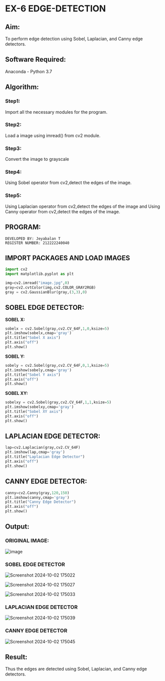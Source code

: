 # EX-6 EDGE-DETECTION
## Aim:
To perform edge detection using Sobel, Laplacian, and Canny edge detectors.

## Software Required:
Anaconda - Python 3.7

## Algorithm:
### Step1:
Import all the necessary modules for the program.

### Step2:
Load a image using imread() from cv2 module.

### Step3:
Convert the image to grayscale

### Step4:
Using Sobel operator from cv2,detect the edges of the image.

### Step5:

Using Laplacian operator from cv2,detect the edges of the image and Using Canny operator from cv2,detect the edges of the image.

## PROGRAM:
```
DEVELOPED BY: Jeyabalan T
REGISTER NUMBER: 212222240040
```
## IMPORT PACKAGES AND LOAD IMAGES
  ```python
import cv2
import matplotlib.pyplot as plt

img=cv2.imread("image.jpg",0)
gray=cv2.cvtColor(img,cv2.COLOR_GRAY2RGB)
gray = cv2.GaussianBlur(gray,(3,3),0)
```
## SOBEL EDGE DETECTOR:
**SOBEL X:**
  ```python
  sobelx = cv2.Sobel(gray,cv2.CV_64F,1,0,ksize=5)
plt.imshow(sobelx,cmap='gray')
plt.title("Sobel X axis")
plt.axis("off")
plt.show()
```
**SOBEL Y:**
```python
sobely = cv2.Sobel(gray,cv2.CV_64F,0,1,ksize=5)
plt.imshow(sobely,cmap='gray')
plt.title("Sobel Y axis")
plt.axis("off")
plt.show()
```
**SOBEL XY:**
  ```python
  sobelxy = cv2.Sobel(gray,cv2.CV_64F,1,1,ksize=5)
plt.imshow(sobelxy,cmap='gray')
plt.title("Sobel XY axis")
plt.axis("off")
plt.show()
```
## LAPLACIAN EDGE DETECTOR:
```python
lap=cv2.Laplacian(gray,cv2.CV_64F)
plt.imshow(lap,cmap='gray')
plt.title("Laplacian Edge Detector")
plt.axis("off")
plt.show()
```
## CANNY EDGE DETECTOR:
```python
canny=cv2.Canny(gray,120,150)
plt.imshow(canny,cmap='gray')
plt.title("Canny Edge Detector")
plt.axis("off")
plt.show()
```
## Output:
### ORIGINAL IMAGE:
![image](https://github.com/user-attachments/assets/7e6cf788-a510-42f7-a8a5-5a36d9fe3dc5)

### SOBEL EDGE DETECTOR
![Screenshot 2024-10-02 175022](https://github.com/user-attachments/assets/3f7e181b-a7e6-4f8f-be2d-9a4d1747bdc1)

![Screenshot 2024-10-02 175027](https://github.com/user-attachments/assets/287d969c-16b3-4fbd-8b44-eca66fcf297d)

![Screenshot 2024-10-02 175033](https://github.com/user-attachments/assets/7ac818d8-cf86-46c3-be23-872e6621d40d)


### LAPLACIAN EDGE DETECTOR
![Screenshot 2024-10-02 175039](https://github.com/user-attachments/assets/4b440b3e-4290-42db-922c-ac23e4bac1ea)



### CANNY EDGE DETECTOR
![Screenshot 2024-10-02 175045](https://github.com/user-attachments/assets/1b38a391-74c1-4916-9282-abda4103b5a7)


## Result:
Thus the edges are detected using Sobel, Laplacian, and Canny edge detectors.
